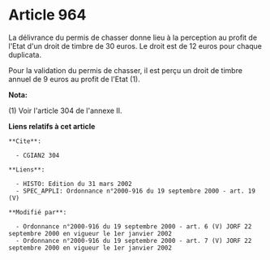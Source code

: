 # Article 964

La délivrance du permis de chasser donne lieu à la perception au profit de l'Etat d'un droit de timbre de 30 euros. Le droit
est de 12 euros pour chaque duplicata.

Pour la validation du permis de chasser, il est perçu un droit de timbre annuel de 9 euros au profit de l'Etat (1).

**Nota:**

(1) Voir l'article 304 de l'annexe II.

**Liens relatifs à cet article**

	**Cite**:

	  - CGIAN2 304

	**Liens**:

	  - HISTO: Edition du 31 mars 2002
	  - SPEC_APPLI: Ordonnance n°2000-916 du 19 septembre 2000 - art. 19 (V)

	**Modifié par**:

	  - Ordonnance n°2000-916 du 19 septembre 2000 - art. 6 (V) JORF 22 septembre 2000 en vigueur le 1er janvier 2002
	  - Ordonnance n°2000-916 du 19 septembre 2000 - art. 7 (V) JORF 22 septembre 2000 en vigueur le 1er janvier 2002
